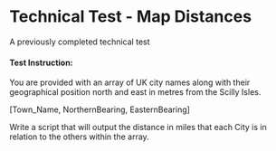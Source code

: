 # Technical Test - Map Distances
A previously completed technical test

#### Test Instruction:

You are provided with an array of UK city names along with their geographical position north and east in metres from the Scilly Isles.

[Town_Name, NorthernBearing, EasternBearing]

Write a script that will output the distance in miles that each City is in relation to the others within the array.
